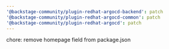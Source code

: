 ```yaml
---
'@backstage-community/plugin-redhat-argocd-backend': patch
'@backstage-community/plugin-redhat-argocd-common': patch
'@backstage-community/plugin-redhat-argocd': patch
---
```


chore: remove homepage field from package.json

